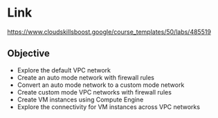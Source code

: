 # Link
https://www.cloudskillsboost.google/course_templates/50/labs/485519

## Objective
* Explore the default VPC network
* Create an auto mode network with firewall rules
* Convert an auto mode network to a custom mode network
* Create custom mode VPC networks with firewall rules
* Create VM instances using Compute Engine
* Explore the connectivity for VM instances across VPC networks
